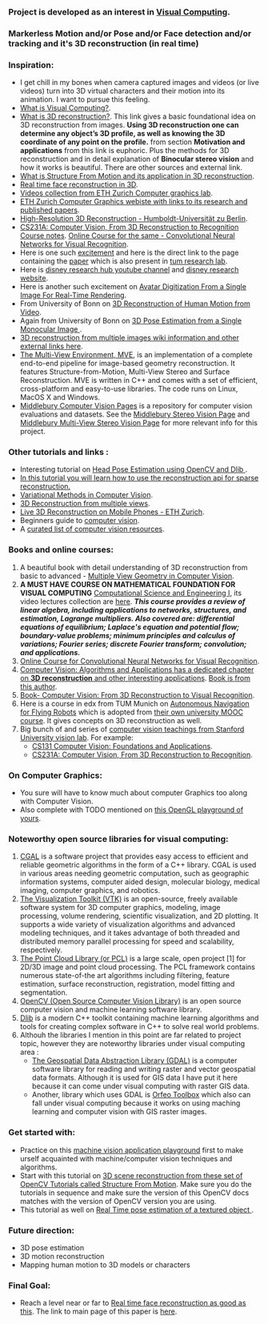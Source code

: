 ### Project is developed as an interest in [Visual Computing](https://en.wikipedia.org/wiki/Visual_computing).
### Markerless Motion and/or Pose and/or Face detection and/or tracking and  it's 3D reconstruction (in real time)

### Inspiration:
 * I get chill in my bones when camera captured images and videos (or live videos) turn into 3D virtual characters and their motion into its animation. I want to pursue this feeling.
 * [What is Visual Computing?](https://en.wikipedia.org/wiki/Visual_computing).
 * [What is 3D reconstruction?](https://en.wikipedia.org/wiki/3D_reconstruction). This link gives a basic foundational idea on 3D reconstruction from images. **Using 3D reconstruction one can determine any object’s 3D profile, as well as knowing the 3D coordinate of any point on the profile.** from section **Motivation and applications** from this link is euphoric. Plus the methods for 3D reconstruction and in detail explanation of **Binocular stereo vision** and how it works is beautiful. There are other sources and external link.
 * [What is Structure From Motion and its application in 3D reconstruction](https://en.wikipedia.org/wiki/Structure_from_motion).
 * [Real time face reconstruction in 3D](https://cgl.ethz.ch/publications/papers/paperBic12.php).
 * [Videos collection from ETH Zurich Computer graphics lab](https://www.youtube.com/channel/UCaooTmnNbpkDvR8DdIUzgYA).
 * [ETH Zurich Computer Graphics webiste with links to its research and published papers](https://graphics.ethz.ch/research/).
 * [High-Resolution 3D Reconstruction - Humboldt-Universität zu Berlin](https://www.informatik.hu-berlin.de/de/forschung/gebiete/viscom/res/highres_3dreconstruction).
 * [CS231A: Computer Vision, From 3D Reconstruction to Recognition Course notes](http://web.stanford.edu/class/cs231a/course_notes.html). [Online Course for the same - Convolutional Neural Networks for Visual Recognition](https://www.youtube.com/playlist?list=PL3FW7Lu3i5JvHM8ljYj-zLfQRF3EO8sYv).
 * Here is one such [excitement](https://youtu.be/MMa2oT1wMIs) and here is the direct link to the page containing the [paper](https://www.disneyresearch.com/publication/realtimeperformancecapture/) which is also present in [tum research lab](http://niessnerlab.org/projects/zollhoefer2018facestar.html).
 * Here is [disney research hub youtube channel](https://www.youtube.com/user/DisneyResearchHub/videos) and [disney research website](https://www.disneyresearch.com/research/).
 * Here is another such excitement on [Avatar Digitization From a Single Image For Real-Time Rendering](https://youtu.be/dERjpAaoNjk).
 * From University of Bonn on [3D Reconstruction of Human Motion from Video](http://cg.cs.uni-bonn.de/en/publications/paper-details/yasin-2013b/).
 * Again from University of Bonn on [3D Pose Estimation from a Single Monocular Image
](http://cg.cs.uni-bonn.de/en/publications/paper-details/yasin2015/).
* [3D reconstruction from multiple images wiki information and other external links here](https://en.wikipedia.org/wiki/3D_reconstruction_from_multiple_images).
* [The Multi-View Environment, MVE](https://www.gcc.tu-darmstadt.de/home/proj/mve/), is an implementation of a complete end-to-end pipeline for image-based geometry reconstruction. It features Structure-from-Motion, Multi-View Stereo and Surface Reconstruction. MVE is written in C++ and comes with a set of efficient, cross-platform and easy-to-use libraries. The code runs on Linux, MacOS X and Windows.
* [Middlebury Computer Vision Pages](http://vision.middlebury.edu/) is a repository for computer vision evaluations and datasets. See the [Middlebury Stereo Vision Page](http://vision.middlebury.edu/stereo/) and [Middlebury Multi-View Stereo Vision Page](http://vision.middlebury.edu/mview/) for more relevant info for this project.

### Other tutorials and links :
* Interesting tutorial on [Head Pose Estimation using OpenCV and Dlib
](https://www.learnopencv.com/head-pose-estimation-using-opencv-and-dlib/).
* [In this tutorial you will learn how to use the reconstruction api for sparse reconstruction.](https://docs.opencv.org/3.4/d4/d18/tutorial_sfm_scene_reconstruction.html)
* [Variational Methods in Computer Vision](https://vision.in.tum.de/tutorials/eccv2010).
* [3D Reconstruction from multiple views](https://vision.in.tum.de/research/image-based_3d_reconstruction/multiviewreconstruction).
* [Live 3D Reconstruction on Mobile Phones - ETH Zurich](https://www.research-collection.ethz.ch/handle/20.500.11850/115965).
* Beginners guide to [computer vision](https://medium.com/readers-writers-digest/beginners-guide-to-computer-vision-23606224b720).
* A [curated list of computer vision resources](https://github.com/jbhuang0604/awesome-computer-vision).

### Books and online courses:
1. A beautiful book with detail understanding of 3D reconstruction from basic to advanced - [Multiple View Geometry in Computer Vision](http://www.robots.ox.ac.uk/~vgg/hzbook/).
2. **A MUST HAVE COURSE ON MATHEMATICAL FOUNDATION FOR VISUAL COMPUTING** [Computational Science and Engineering I](https://ocw.mit.edu/courses/mathematics/18-085-computational-science-and-engineering-i-fall-2008/index.htm), its video lectures collection are [here](https://www.youtube.com/watch?v=CgfkEUOFAj0&list=PLF706B428FB7BD52C). _**This course provides a review of linear algebra, including applications to networks, structures, and estimation, Lagrange multipliers. Also covered are: differential equations of equilibrium; Laplace's equation and potential flow; boundary-value problems; minimum principles and calculus of variations; Fourier series; discrete Fourier transform; convolution; and applications.**_
3. [Online Course for Convolutional Neural Networks for Visual Recognition](https://www.youtube.com/playlist?list=PL3FW7Lu3i5JvHM8ljYj-zLfQRF3EO8sYv).
4. [Computer Vision: Algorithms and Applications has a dedicated chapter on **3D reconstruction** and other interesting applications](http://szeliski.org/Book/drafts/SzeliskiBook_20100903_draft.pdf). [Book is from this author](http://szeliski.org/Book/).
5. [Book- Computer Vision: From 3D Reconstruction to Visual Recognition](https://g.co/kgs/9du8m1).
6. Here is a course in edx from TUM Munich on [Autonomous Navigation for Flying Robots](https://www.edx.org/course/autonomous-navigation-flying-robots-tumx-autonavx-0) which is adopted from [their own university MOOC course](https://www.tum.de/en/about-tum/news/press-releases/detail/article/31494/). It gives concepts on 3D reconstruction as well.
7. Big bunch of and series of [computer vision teachings from Stanford University vision lab](http://vision.stanford.edu/teaching.html). For example:
    - [CS131 Computer Vision: Foundations and Applications](http://vision.stanford.edu/teaching/cs131_fall1819/index.html).
    - [CS231A: Computer Vision, From 3D Reconstruction to Recognition](http://web.stanford.edu/class/cs231a/).

### On Computer Graphics:
* You sure will have to know much about computer Graphics too along with Computer Vision.
* Also complete with TODO mentioned on [this OpenGL playground of yours](https://github.com/roshanpoudyal/OpenGl_playground).

### Noteworthy open source libraries for visual computing:
1. [CGAL](https://www.cgal.org/) is a software project that provides easy access to efficient and reliable geometric algorithms in the form of a C++ library. CGAL is used in various areas needing geometric computation, such as geographic information systems, computer aided design, molecular biology, medical imaging, computer graphics, and robotics.
2. [The Visualization Toolkit (VTK)](https://vtk.org/) is an open-source, freely available software system for 3D computer graphics, modeling, image processing, volume rendering, scientific visualization, and 2D plotting. It supports a wide variety of visualization algorithms and advanced modeling techniques, and it takes advantage of both threaded and distributed memory parallel processing for speed and scalability, respectively.
3. [The Point Cloud Library (or PCL)](http://pointclouds.org/) is a large scale, open project [1] for 2D/3D image and point cloud processing. The PCL framework contains numerous state-of-the art algorithms including filtering, feature estimation, surface reconstruction, registration, model fitting and segmentation.
4. [OpenCV (Open Source Computer Vision Library)](https://opencv.org/) is an open source computer vision and machine learning software library.
5. [Dlib](http://dlib.net/) is a modern C++ toolkit containing machine learning algorithms and tools for creating complex software in C++ to solve real world problems. 
6. Althouh the libraries I mention in this point are far related to project topic, however they are noteworthy libraries under visual computing area :
    - [The Geospatial Data Abstraction Library (GDAL)](https://www.gdal.org/) is a computer software library for reading and writing raster and vector geospatial data formats. Although it is used for GIS data I have put it here because it can come under visual computing with raster GIS data.
    - Another, library which uses GDAL is [Orfeo Toolbox](https://www.orfeo-toolbox.org/) which also can fall under visual computing because it works on using maching learning and computer vision with GIS raster images.

### Get started with:
* Practice on this [machine vision application playground](https://github.com/roshanpoudyal/machine_vision_application.git) first to make urself acquainted with machine/computer vision techniques and algorithms. 
* Start with this tutorial on [3D scene reconstruction from these set of OpenCV Tutorials called Structure From Motion](https://docs.opencv.org/3.4/de/d7c/tutorial_table_of_content_sfm.html). Make sure you do the tutorials in sequence and make sure the version of this OpenCV docs matches with the version of OpenCV version you are using.
* This tutorial as well on [Real Time pose estimation of a textured object
](https://docs.opencv.org/3.4.2/dc/d2c/tutorial_real_time_pose.html).

### Future direction:
  * 3D pose estimation
  * 3D motion reconstruction
  * Mapping human motion to 3D models or characters
  
### Final Goal:
 * Reach a level near or far to [Real time face reconstruction as good as this](https://cgl.ethz.ch/Downloads/Publications/PaperVideos/2012/Bic12-Siggraph2012-PhysicalFaceCloning.mp4). The link to main page of this paper is [here](https://cgl.ethz.ch/publications/papers/paperBic12.php).
